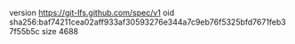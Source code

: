 version https://git-lfs.github.com/spec/v1
oid sha256:baf74211cea02aff933af30593276e344a7c9eb76f5325bfd7671feb37f55b5c
size 4688
